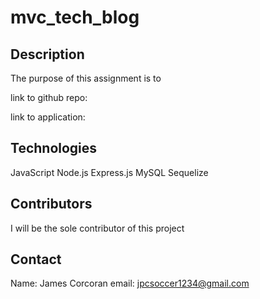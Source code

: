 # mvc_tech_blog

## Description
The purpose of this assignment is to 

link to github repo:

link to application:

## Technologies
JavaScript
Node.js
Express.js
MySQL
Sequelize

## Contributors
I will be the sole contributor of this project 

## Contact
Name: James Corcoran 
email: jpcsoccer1234@gmail.com

<!-- ![alt text](screenshots/screenshot.jpg)
![alt text](screenshots/screenshot2.jpg)
![alt text](screenshots/screenshot3.jpg) -->